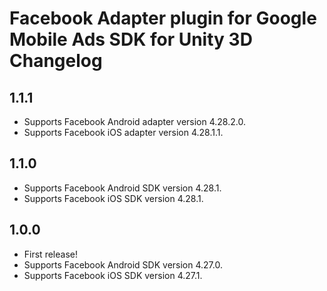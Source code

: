 # Facebook Adapter plugin for Google Mobile Ads SDK for Unity 3D Changelog

## 1.1.1

- Supports Facebook Android adapter version 4.28.2.0.
- Supports Facebook iOS adapter version 4.28.1.1.

## 1.1.0

- Supports Facebook Android SDK version 4.28.1.
- Supports Facebook iOS SDK version 4.28.1.

## 1.0.0

- First release!
- Supports Facebook Android SDK version 4.27.0.
- Supports Facebook iOS SDK version 4.27.1.
